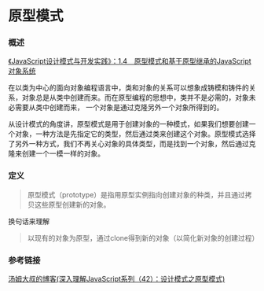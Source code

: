 # 原型模式

### 概述

[《JavaScript设计模式与开发实践》：1.4　原型模式和基于原型继承的JavaScript对象系统](https://book.douban.com/reading/35008703/)

在以类为中心的面向对象编程语言中，类和对象的关系可以想象成铸模和铸件的关系，对象总是从类中创建而来。而在原型编程的思想中，类并不是必需的，对象未必需要从类中创建而来， 一个对象是通过克隆另外一个对象所得到的。

从设计模式的角度讲，原型模式是用于创建对象的一种模式，如果我们想要创建一个对象，一种方法是先指定它的类型，然后通过类来创建这个对象。原型模式选择了另外一种方式，我们不再关心对象的具体类型，而是找到一个对象，然后通过克隆来创建一个一模一样的对象。


### 定义
> 原型模式（prototype）是指用原型实例指向创建对象的种类，并且通过拷贝这些原型创建新的对象。

换句话来理解

> 以现有的对象为原型，通过clone得到新的对象（以简化新对象的创建过程）











### 参考链接
[汤姆大叔的博客(深入理解JavaScript系列（42）：设计模式之原型模式)](http://www.cnblogs.com/TomXu/archive/2012/04/16/2436460.html)